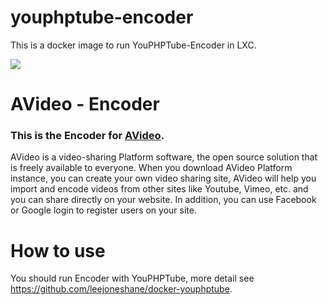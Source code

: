 # youphptube-encoder

This is a docker image to run YouPHPTube-Encoder in LXC.

<img src="https://avideo.tube/website/assets/151/images/avideo_encoder1.png"/>

# AVideo - Encoder
### This is the Encoder for <a href="https://avideo.com/" target="_blank">AVideo</a>.
AVideo is a video-sharing Platform software, the open source solution that is freely available to everyone. When you download AVideo Platform instance, you can create your own video sharing site, AVideo will help you import and encode videos from other sites like Youtube, Vimeo, etc. and you can share directly on your website. In addition, you can use Facebook or Google login to register users on your site. 

# How to use
You should run Encoder with YouPHPTube, more detail see https://github.com/leejoneshane/docker-youphptube.
